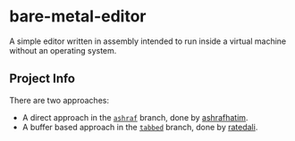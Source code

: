 # bare-metal-editor
A simple editor written in assembly intended to run inside a virtual machine without an operating system.

## Project Info
There are two approaches:
- A direct approach in the [`ashraf`](https://github.com/BareMetalEditorTeam/bare-metal-editor/tree/ashraf) branch, done by [ashrafhatim](https://github.com/ashrafhatim).
- A buffer based approach in the [`tabbed`](https://github.com/BareMetalEditorTeam/bare-metal-editor/tree/tabbed) branch, done by [ratedali](https://github.com/ratedali).
